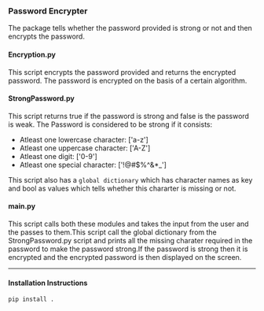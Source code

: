 ### Password Encrypter 

The package tells whether the password provided is strong or not and then encrypts the password.

#### Encryption.py 

This script encrypts the password provided and returns the encrypted password. The password is encrypted on the basis of a certain algorithm.

#### StrongPassword.py 

This script returns true if the password is strong and false is the password is weak.
The Password is considered to be strong if it consists:

<ul>
<li> Atleast one lowercase character: ['a-z'] </li>
<li> Atleast one uppercase character: ['A-Z'] </li>
<li> Atleast one digit: ['0-9'] </li>
<li> Atleast one special character: ['!@#$%^&*_'] </li>
</ul>

This script also has a <code>global dictionary</code> which has character names as key and bool as values which tells whether this chararter is missing or not.

#### main.py

This script calls both these modules and takes the input from the user and the passes to them.This script call the global dictionary from the StrongPassword.py script and prints all the missing charater required in the password to make the password strong.If the password is strong then it is encrypted and the encrypted password is then displayed on the screen.

---
#### Installation Instructions

```(bash)
pip install .
```
